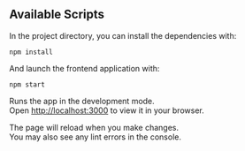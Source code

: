 ## Available Scripts

In the project directory, you can install the dependencies with:

```
npm install
```


And launch the frontend application with:
```
npm start
```

Runs the app in the development mode.\
Open [http://localhost:3000](http://localhost:3000) to view it in your browser.

The page will reload when you make changes.\
You may also see any lint errors in the console.
